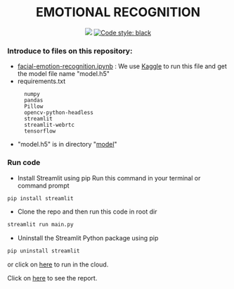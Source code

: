 <h1 align="center">
    EMOTIONAL RECOGNITION
</h1>

<p align="center">
    <a href="https://imageprocessing.streamlit.app/"><img src="https://static.streamlit.io/badges/streamlit_badge_black_white.svg"></a>
    <a href="https://github.com/psf/black"><img src="https://img.shields.io/badge/code%20style-black-000000.svg" alt="Code style: black"></a>
</p>

### Introduce to files on this repository:
- [facial-emotion-recognition.ipynb](https://github.com/phamnguyet2003/Emotional-Recognition/blob/main/facial-emotion-recognition.ipynb) : We use [Kaggle](https://www.kaggle.com/) to run this file and get the model file name "model.h5"
- requirements.txt
  ```
    numpy
    pandas
    Pillow
    opencv-python-headless
    streamlit
    streamlit-webrtc
    tensorflow
  ```
- "model.h5" is in directory "[model](https://github.com/phamnguyet2003/Emotional-Recognition/tree/main/model)"
  
### Run code

- Install Streamlit using pip Run this command in your terminal or command prompt

```python
pip install streamlit
```

- Clone the repo and then run this code in root dir

```python
streamlit run main.py
```

- Uninstall the Streamlit Python package using pip

```python
pip uninstall streamlit
```
or click on [here](https://imageprocessing.streamlitapp.com/) to run in the cloud.

Click on [here](https://github.com/phamnguyet2003/Emotional-Recognition/blob/main/document/Report.pdf) to see the report.
